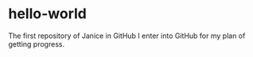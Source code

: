 # hello-world
The first repository of Janice in GitHub
I enter into GitHub for my plan of getting progress.
